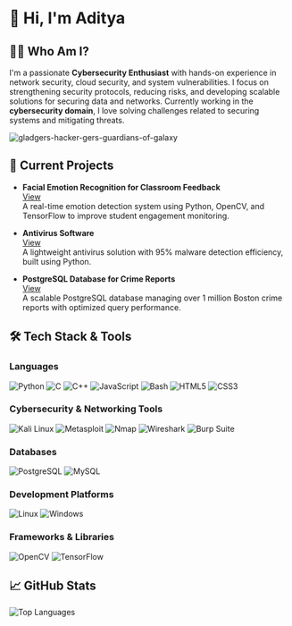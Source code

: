 # 👋 Hi, I'm Aditya


## 👨‍💻 Who Am I?

I'm a passionate **Cybersecurity Enthusiast** with hands-on experience in network security, cloud security, and system vulnerabilities. I focus on strengthening security protocols, reducing risks, and developing scalable solutions for securing data and networks. Currently working in the **cybersecurity domain**, I love solving challenges related to securing systems and mitigating threats.

![gladgers-hacker-gers-guardians-of-galaxy](https://github.com/user-attachments/assets/57b9b3fe-88fa-4855-a601-ba61a9a4fdde)
## 🔧 Current Projects

- **Facial Emotion Recognition for Classroom Feedback**  
  [View](https://github.com/Itzadityapandey/ClassFeedback)  
  A real-time emotion detection system using Python, OpenCV, and TensorFlow to improve student engagement monitoring.

- **Antivirus Software**  
  [View](https://github.com/Itzadityapandey/Rakshak_Antivirus)  
  A lightweight antivirus solution with 95% malware detection efficiency, built using Python.

- **PostgreSQL Database for Crime Reports**  
  [View](https://github.com/Itzadityapandey/CrimeReportDB)  
  A scalable PostgreSQL database managing over 1 million Boston crime reports with optimized query performance.

## 🛠️ Tech Stack & Tools

### Languages
![Python](https://img.shields.io/badge/Python-3776AB?style=for-the-badge&logo=python&logoColor=white) 
![C](https://img.shields.io/badge/C-A8B9CC?style=for-the-badge&logo=c&logoColor=white) 
![C++](https://img.shields.io/badge/C++-00599C?style=for-the-badge&logo=cplusplus&logoColor=white) 
![JavaScript](https://img.shields.io/badge/JavaScript-F7DF1E?style=for-the-badge&logo=javascript&logoColor=black) 
![Bash](https://img.shields.io/badge/Bash-4EAA25?style=for-the-badge&logo=gnubash&logoColor=white) 
![HTML5](https://img.shields.io/badge/HTML5-E34F26?style=for-the-badge&logo=html5&logoColor=white) 
![CSS3](https://img.shields.io/badge/CSS3-1572B6?style=for-the-badge&logo=css3&logoColor=white)

### Cybersecurity & Networking Tools
![Kali Linux](https://img.shields.io/badge/Kali_Linux-557C94?style=for-the-badge&logo=kalilinux&logoColor=white) 
![Metasploit](https://img.shields.io/badge/Metasploit-33AADD?style=for-the-badge&logo=metasploit&logoColor=white) 
![Nmap](https://img.shields.io/badge/Nmap-0088CC?style=for-the-badge&logo=nmap&logoColor=white) 
![Wireshark](https://img.shields.io/badge/Wireshark-1679A7?style=for-the-badge&logo=wireshark&logoColor=white) 
![Burp Suite](https://img.shields.io/badge/Burp_Suite-FF5733?style=for-the-badge&logo=burpsuite&logoColor=white) 

### Databases
![PostgreSQL](https://img.shields.io/badge/PostgreSQL-4169E1?style=for-the-badge&logo=postgresql&logoColor=white) 
![MySQL](https://img.shields.io/badge/MySQL-4479A1?style=for-the-badge&logo=mysql&logoColor=white) 

### Development Platforms
![Linux](https://img.shields.io/badge/Linux-FCC624?style=for-the-badge&logo=linux&logoColor=black) 
![Windows](https://img.shields.io/badge/Windows-0078D6?style=for-the-badge&logo=windows&logoColor=white)

### Frameworks & Libraries
![OpenCV](https://img.shields.io/badge/OpenCV-5C3EE8?style=for-the-badge&logo=opencv&logoColor=white) 
![TensorFlow](https://img.shields.io/badge/TensorFlow-FF6F00?style=for-the-badge&logo=tensorflow&logoColor=white)

## 📈 GitHub Stats
<!--![Aditya's GitHub Stats](https://github-readme-stats.vercel.app/api?username=Itzadityapandey&show_icons=true&theme=radical)-->
![Top Languages](https://github-readme-stats.vercel.app/api/top-langs/?username=Itzadityapandey&layout=compact&theme=radical)
